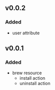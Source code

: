 ## v0.0.2
### Added

- user attribute

## v0.0.1
### Added

- brew resource
  - install action
  - uninstall action

